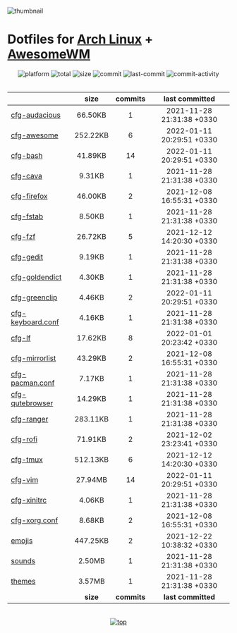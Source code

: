 ![thumbnail](https://github.com/davoudarsalani/linux/blob/master/thumbnail.jpg?raw=true)
# Dotfiles for [Arch Linux](https://www.archlinux.org/) + [AwesomeWM](https://awesomewm.org/)
<div align='center'>
<img alt='platform' src='https://img.shields.io/static/v1?label=Platform&message=GNU/Linux&labelColor=black&color=grey&style=flat&logo=gnu&logoColor=white'>
<img alt='total' src='https://img.shields.io/static/v1?label=Total&message=24&labelColor=black&color=grey&style=flat'>
<img alt='size' src='https://img.shields.io/static/v1?label=Size&message=56.05MB&labelColor=black&color=grey&style=flat'>
<img alt='commit' src='https://img.shields.io/static/v1?label=Commits&message=22&labelColor=black&color=grey&style=flat'>
<img alt='last-commit' src='https://img.shields.io/github/last-commit/davoudarsalani/linux?&labelColor=black&color=grey&style=flat'>
<img alt='commit-activity' src='https://img.shields.io/github/commit-activity/m/davoudarsalani/linux?&labelColor=black&color=grey&style=flat'>
</div>
<br>

||__size__|__commits__|__last committed__|
|-|:-:|:-:|:-:|
|[cfg-audacious](https://github.com/davoudarsalani/linux/blob/master/cfg-audacious)|66.50KB|1|2021-11-28 21:31:38 +0330|
|[cfg-awesome](https://github.com/davoudarsalani/linux/blob/master/cfg-awesome)|252.22KB|6|2022-01-11 20:29:51 +0330|
|[cfg-bash](https://github.com/davoudarsalani/linux/blob/master/cfg-bash)|41.89KB|14|2022-01-11 20:29:51 +0330|
|[cfg-cava](https://github.com/davoudarsalani/linux/blob/master/cfg-cava)|9.31KB|1|2021-11-28 21:31:38 +0330|
|[cfg-firefox](https://github.com/davoudarsalani/linux/blob/master/cfg-firefox)|46.00KB|2|2021-12-08 16:55:31 +0330|
|[cfg-fstab](https://github.com/davoudarsalani/linux/blob/master/cfg-fstab)|8.50KB|1|2021-11-28 21:31:38 +0330|
|[cfg-fzf](https://github.com/davoudarsalani/linux/blob/master/cfg-fzf)|26.72KB|5|2021-12-12 14:20:30 +0330|
|[cfg-gedit](https://github.com/davoudarsalani/linux/blob/master/cfg-gedit)|9.19KB|1|2021-11-28 21:31:38 +0330|
|[cfg-goldendict](https://github.com/davoudarsalani/linux/blob/master/cfg-goldendict)|4.30KB|1|2021-11-28 21:31:38 +0330|
|[cfg-greenclip](https://github.com/davoudarsalani/linux/blob/master/cfg-greenclip)|4.46KB|2|2022-01-11 20:29:51 +0330|
|[cfg-keyboard.conf](https://github.com/davoudarsalani/linux/blob/master/cfg-keyboard.conf)|4.16KB|1|2021-11-28 21:31:38 +0330|
|[cfg-lf](https://github.com/davoudarsalani/linux/blob/master/cfg-lf)|17.62KB|8|2022-01-01 20:23:42 +0330|
|[cfg-mirrorlist](https://github.com/davoudarsalani/linux/blob/master/cfg-mirrorlist)|43.29KB|2|2021-12-08 16:55:31 +0330|
|[cfg-pacman.conf](https://github.com/davoudarsalani/linux/blob/master/cfg-pacman.conf)|7.17KB|1|2021-11-28 21:31:38 +0330|
|[cfg-qutebrowser](https://github.com/davoudarsalani/linux/blob/master/cfg-qutebrowser)|14.29KB|1|2021-11-28 21:31:38 +0330|
|[cfg-ranger](https://github.com/davoudarsalani/linux/blob/master/cfg-ranger)|283.11KB|1|2021-11-28 21:31:38 +0330|
|[cfg-rofi](https://github.com/davoudarsalani/linux/blob/master/cfg-rofi)|71.91KB|2|2021-12-02 23:23:41 +0330|
|[cfg-tmux](https://github.com/davoudarsalani/linux/blob/master/cfg-tmux)|512.13KB|6|2021-12-12 14:20:30 +0330|
|[cfg-vim](https://github.com/davoudarsalani/linux/blob/master/cfg-vim)|27.94MB|14|2022-01-11 20:29:51 +0330|
|[cfg-xinitrc](https://github.com/davoudarsalani/linux/blob/master/cfg-xinitrc)|4.06KB|1|2021-11-28 21:31:38 +0330|
|[cfg-xorg.conf](https://github.com/davoudarsalani/linux/blob/master/cfg-xorg.conf)|8.68KB|2|2021-12-08 16:55:31 +0330|
|[emojis](https://github.com/davoudarsalani/linux/blob/master/emojis)|447.25KB|2|2021-12-22 10:38:32 +0330|
|[sounds](https://github.com/davoudarsalani/linux/blob/master/sounds)|2.50MB|1|2021-11-28 21:31:38 +0330|
|[themes](https://github.com/davoudarsalani/linux/blob/master/themes)|3.57MB|1|2021-11-28 21:31:38 +0330|
||__size__|__commits__|__last committed__|
<br>

<div align='center'>
<a href='https://github.com/davoudarsalani/linux#readme'>
<img alt='top' src='https://img.shields.io/badge/TOP-grey'>
</a>
</div>
